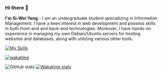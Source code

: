 ### Hi there 👋

**I'm Si-Wei Yang** - I am an undergraduate student specializing in Information Management. I have a keen interest in web development and possess skills in both front-end and back-end technologies. Moreover, I have hands-on experience in managing my own Debian/Ubuntu servers for hosting websites and databases, along with utilizing various other tools.

[![My Skills](https://skillicons.dev/icons?i=js,ts,html,css,nodejs,go,java,php,py,svelte,tailwind,redis,mysql,mongodb,linux,nginx,docker,postman)](https://skillicons.dev)

[![wakatime](https://wakatime.com/badge/user/a3820300-7569-43d7-bf07-06e3d8b68812.svg)](https://wakatime.com/@a3820300-7569-43d7-bf07-06e3d8b68812)

![GitHub stats](https://github-readme-stats-yangszwei.vercel.app/api?username=yangszwei&show_icons=true)
[![Wakatime stats](https://github-readme-stats-yangszwei.vercel.app/api/wakatime?username=yangszwei&layout=compact)](https://wakatime.com/@yangszwei)

<!--
**yangszwei/yangszwei** is a ✨ _special_ ✨ repository because its `README.md` (this file) appears on your GitHub profile.

Here are some ideas to get you started:

- 🔭 I’m currently working on ...
- 🌱 I’m currently learning ...
- 👯 I’m looking to collaborate on ...
- 🤔 I’m looking for help with ...
- 💬 Ask me about ...
- 📫 How to reach me: ...
- 😄 Pronouns: ...
- ⚡ Fun fact: ...
-->
